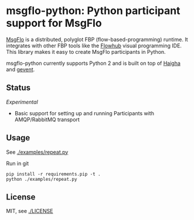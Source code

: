 # msgflo-python: Python participant support for MsgFlo

[MsgFlo](https://github.com/the-grid/msgflo) is a distributed, polyglot FBP (flow-based-programming)
runtime. It integrates with other FBP tools like the [Flowhub](http://flowhub.io) visual programming IDE.
This library makes it easy to create MsgFlo participants in Python.

msgflo-python currently supports Python 2 and is built on top of [Haigha](https://github.com/agoragames/haigha)
and [gevent](http://www.gevent.org/).

## Status

*Experimental*

* Basic support for setting up and running Participants with AMQP/RabbitMQ transport

## Usage

See [./examples/repeat.py](./examples/repeat.py)

Run in git

    pip install -r requirements.pip -t .
    python ./examples/repeat.py

## License

MIT, see [./LICENSE](./LICENSE)

